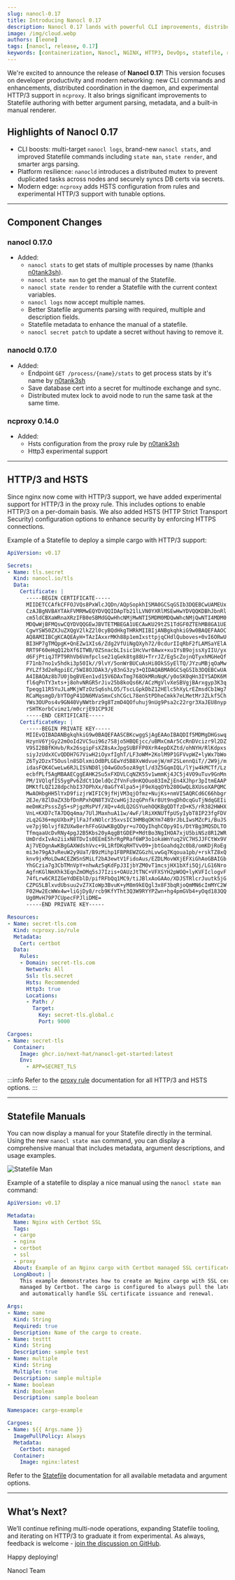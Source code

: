 ```yaml
---
slug: nanocl-0.17
title: Introducing Nanocl 0.17
description: Nanocl 0.17 lands with powerful CLI improvements, distributed locks, and experimental HTTP/3 support in ncproxy - plus better Statefile tooling and docs.
image: /img/cloud.webp
authors: [leone]
tags: [nanocl, release, 0.17]
keywords: [containerization, Nanocl, NGINX, HTTP3, DevOps, statefile, release, 0.17]
---
```


We're excited to announce the release of **Nanocl 0.17**! This version focuses on developer productivity and modern networking: new CLI commands and enhancements, distributed coordination in the daemon, and experimental HTTP/3 support in `ncproxy`. It also brings significant improvements to Statefile authoring with better argument parsing, metadata, and a built-in manual renderer.

<!-- truncate -->

## Highlights of Nanocl 0.17

- CLI boosts: multi-target `nanocl logs`, brand-new `nanocl stats`, and improved Statefile commands including `state man`, `state render`, and smarter args parsing.
- Platform resilience: `nanocld` introduces a distributed mutex to prevent duplicated tasks across nodes and securely syncs DB certs via secrets.
- Modern edge: `ncproxy` adds HSTS configuration from rules and experimental HTTP/3 support with tunable options.

---

## Component Changes

### nanocl 0.17.0
- Added:
  - `nanocl stats` to get stats of multiple processes by name (thanks [n0tank3sh](https://github.com/n0tank3sh)).
  - `nanocl state man` to get the manual of the Statefile.
  - `nanocl state render` to render a Statefile with the current context variables.
  - `nanocl logs` now accept multiple names.
  - Better Statefile arguments parsing with required, multiple and description fields.
  - Statefile metadata to enhance the manual of a statefile.
  - `nanocl secret patch` to update a secret without having to remove it.

### nanocld 0.17.0
- Added:
  - Endpoint `GET /process/{name}/stats` to get process stats by it's name by [n0tank3sh](https://github.com/n0tank3sh)
  - Save database cert into a secret for multinode exchange and sync.
  - Distributed mutex lock to avoid node to run the same task at the same time.

### ncproxy 0.14.0
- Added:
  - Hsts configuration from the proxy rule by [n0tank3sh](https://github.com/n0tank3sh)
  - Http3 experimental support

---

## HTTP/3 and HSTS

Since nginx now come with HTTP/3 support, we have added experimental support for HTTP/3 in the proxy rule. This includes options to enable HTTP/3 on a per-domain basis. We also added HSTS (HTTP Strict Transport Security) configuration options to enhance security by enforcing HTTPS connections.

Example of a Statefile to deploy a simple cargo with HTTP/3 support:

```yaml
ApiVersion: v0.17

Secrets:
- Name: tls.secret
  Kind: nanocl.io/tls
  Data:
    Certificate: |
      -----BEGIN CERTIFICATE-----
      MIIDETCCAfkCFFOJVQs8PxWlcJQDn/AQpSopkhISMA0GCSqGSIb3DQEBCwUAMEUx
      CzAJBgNVBAYTAkFVMRMwEQYDVQQIDApTb21lLVN0YXRlMSEwHwYDVQQKDBhJbnRl
      cm5ldCBXaWRnaXRzIFB0eSBMdGQwHhcNMjMwNTI5MDM0MDQwWhcNMjQwNTI4MDM0
      MDQwWjBFMQswCQYDVQQGEwJBVTETMBEGA1UECAwKU29tZS1TdGF0ZTEhMB8GA1UE
      CgwYSW50ZXJuZXQgV2lkZ2l0cyBQdHkgTHRkMIIBIjANBgkqhkiG9w0BAQEFAAOC
      AQ8AMIIBCgKCAQEAyH+TAzIAxxrMKh88p1emIxsttpjqCHdlQuboves+0vI6ORwU
      BI3HP7gTMQpgK+QnEZw1XIs6/Zdg2VfUiNgQXyh72/0cdurIIqRbF2fLAMSaYElA
      RRT9F60eHqQ12bXf6ITWB/0ZSnacbLIsic1HcVwr0Awx+xu1YsB9ojssXyIIU/yx
      d6FjPtiqJTPT9RhVb6Vmfpclse21qGek8tg88U+TrrJZ/Eg5cZojnQTyxhMGHeQf
      F71nb7no1v5hdki3p50Ik//9lvY/5onWrBUCuAsHi8OkSSyElTQ/JYzuMBjqOaMw
      PYLZf3d2eRqpiEC/5WI8OJDAk3/y83nG3zy3+QIDAQABMA0GCSqGSIb3DQEBCwUA
      A4IBAQAz8b7U0jbgBVEen1vd15V6DAxTmg768OkMRoNqK/y0oSK0qHn3IYSADK6M
      fl6qPnTY3xts+j8ohvNRGR5rJiv25b8koQs6K/ACzMgVlvXeSBVgjBArxgyp3K3q
      Tpeqg11R5YuJLaMKjWTzOzSq6shLO5/TscLGpkDbZ12HElc5hXyLrEZmsdCb1Wg7
      RCaMqsmgD/bYTOgP41DN6MVaSmxCshCGcL78enStPDheCmkk7eLMetMrJZLkf5Ch
      YWs3OUPos4v9GN40VyNWtbrz9g8TzmD4QOfuhuj9nUg9Psa2c22rgr3XaJEU8nyp
      rSHTKorbCvimz1/m0crjE91CP9JE
      -----END CERTIFICATE-----
    CertificateKey: |
      -----BEGIN PRIVATE KEY-----
      MIIEvQIBADANBgkqhkiG9w0BAQEFAASCBKcwggSjAgEAAoIBAQDIf5MDMgDHGswq
      HzynV6YjGy22mOoId2VC5ui96z7S8jo5HBQEjcc/uBMxCmAr5CcRnDVcizr9l2DZ
      V9SI2BBfKHvb/Rx26sgipFsXZ8sAxJpgSUBFFP0XrR4epDXZtd/ohNYH/RlKdpxs
      siyJzUdxXCvQDDH7G7ViwH2iOyxfIghT/LF3oWM+2KolM9P1GFVvpWZ+lyWx7bWo
      Z6Ty2DzxT5Ousln8SDlxmiOdBPLGEwYd5B8XvWdvuejW/mF2SLennQiT//2W9j/m
      idasFQK4CweLw6RJLISVND8ljO4wGOo5ozA9gtl/d3Z5GqmIQL/lYjw4kMCTf/Lz
      ecbfPLf5AgMBAAECggEAHK2Su5xFXDVLCqNZK55v1wmmKj4JC5j4VO9uTuv9GnMn
      PM/1VQlqfIS5ygPv6ZdCt1QeldQcZfVnFu9nKQOuo83ImZjEn4XJhpr3pItmEAAP
      DMKtfLQZ128dpchbI37OPhXx/0aGfY4lpa5+jF9eXqqOYb280GwQL8XUsoXAPQMC
      MwAOHbgHH5lYxD9fizjrWIFIC9jfHjVM3qjOfmz+NujKs+nmVI5AQRCd6C66hbgr
      2EJe/8ZlDaZX3bfDnRPxhQN8T3VZcwHGj3zqGPnfkr8Ut9nqDhOcqGuTjNdqGEIi
      meDmKzPsssZg5+sPjgzMsPVf/XQ+v4dLQ2GSYuehOQKBgQDTfzD+K5/rR382HWHX
      VnL+KXD7cTA7DQq4ma/7UlJMaxhuA11w/4wF/lRiXKNUTfpUSyIybT8IP23fgFDV
      zLq2G36+mpUXbxPjlFaJfxNOlcr35xvsIC3HMBqOKYm74B9rJbLIwsMZcPi/BuJS
      ve7pj9blvjf8ZUXw8erhFFoGUwKBgQDyr+u7OQyIhqhCOpy9Is/DtYBg3MQSDLTO
      TfmqaaUcDvRNy4pgJ2B5Kbs20yAqgBtGDEP+MdtBo3NgIHOA7xjU5biNSz8R12WR
      UmDrdxIvAo2iixN8TDvIs0EEmE5hrRgPRaf6WP3o1okaWnYuq2VC7HSJJFCtWx9V
      Aj7VEOgnAwKBgGAXWdshVvc+9L1RfDKqRHTVv09+jbtGoahdq2c0b8/omKDjRoEg
      mi3e79gA3vReuW2y9UaT/B9zMihp1FBPREWZGGzhLvwGq7Kqoua1pb/+rskTZ8xQ
      knv9jxMoLDwACEZWSnSMiLf2bA3ewtV1FidoAus/EZDLMovWXjEFXiGhAoGBAIGb
      YhGCzia7g3CbTMnVpY+nhwAz5qKdFpJ3IjbYZM0vT1mcsjHX1bXfi5Qj/LG16Nro
      AgfnKGlNmXhk3EqnZmOMq5sJ7Izis+OAUzJtTNC+VFXSYH2pWOQ+lyKVFIclogvF
      74fLrw6CRIZGeYdDEblD/pifRFbQq1MC9/tiJBlxAoGAAo/XDJSTRlcrJuutk5jG
      CZPG5LBlxvdUbsuu2vZ7XIoWp3BvuK+yM8m9kEQgl3x8F3bqRjoQmMN6cImMYC2W
      F02Hw2EcWWx4w+liGjDy8/rcb9KfYTht3Q3W9RYYPZwn+hg4pmGVb4+yOqd183QQ
      Ug0MvH79P7CUpecFPJliDME=
      -----END PRIVATE KEY-----

Resources:
- Name: secret-tls.com
  Kind: ncproxy.io/rule
  Metadata:
    Cert: certbot
  Data:
    Rules:
    - Domain: secret-tls.com
      Network: All
      Ssl: tls.secret
      Hsts: Recommended
      Http3: true
      Locations:
      - Path: /
        Target:
          Key: secret-tls.global.c
          Port: 9000

Cargoes:
- Name: secret-tls
  Container:
    Image: ghcr.io/next-hat/nanocl-get-started:latest
    Env:
      - APP=SECRET_TLS
```

:::info
Refer to the [proxy rule][proxy-rule] documentation for all HTTP/3 and HSTS options.
:::

---

## Statefile Manuals

You can now display a manual for your Statefile directly in the terminal. Using the new `nanocl state man` command, you can display a comprehensive manual that includes metadata, argument descriptions, and usage examples.

![Statefile Man](/img/statefile-man.png)

Example of a statefile to display a nice manual using the `nanocl state man` command:

```yaml
ApiVersion: v0.17

Metadata:
  Name: Nginx with Certbot SSL
  Tags:
  - cargo
  - nginx
  - certbot
  - ssl
  - proxy
  About: Example of an Nginx cargo with Certbot managed SSL certificates.
  LongAbout: |
    This example demonstrates how to create an Nginx cargo with SSL certificates
    managed by Certbot. The cargo is configured to always pull the latest Nginx image
    and automatically handle SSL certificate issuance and renewal.

Args:
- Name: name
  Kind: String
  Required: true
  Description: Name of the cargo to create.
- Name: testtt
  Kind: String
  Description: sample test
- Name: multiple
  Kind: String
  Multiple: true
  Description: sample multiple
- Name: boolean
  Kind: Boolean
  Description: sample boolean

Namespace: cargo-example

Cargoes:
- Name: ${{ Args.name }}
  ImagePullPolicy: Always
  Metadata:
    Certbot: managed
  Container:
    Image: nginx:latest
```

Refer to the [Statefile][statefile-doc] documentation for all available metadata and argument options.

---

## What’s Next?

We’ll continue refining multi-node operations, expanding Statefile tooling, and iterating on HTTP/3 to graduate it from experimental. As always, feedback is welcome - [join the discussion on GitHub](https://github.com/next-hat/nanocl).

Happy deploying!

Nanocl Team

[proxy-rule]: /references/nanocl/objects/resource#proxy-rule
[statefile-doc]: /references/nanocl/statefile
